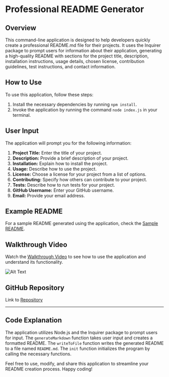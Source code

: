 # Professional README Generator

## Overview

This command-line application is designed to help developers quickly create a professional README.md file for their projects. It uses the Inquirer package to prompt users for information about their application, generating a high-quality README with sections for the project title, description, installation instructions, usage details, chosen license, contribution guidelines, test instructions, and contact information.

## How to Use

To use this application, follow these steps:

1. Install the necessary dependencies by running `npm install`.
2. Invoke the application by running the command `node index.js` in your terminal.

## User Input

The application will prompt you for the following information:

1. **Project Title:** Enter the title of your project.
2. **Description:** Provide a brief description of your project.
3. **Installation:** Explain how to install the project.
4. **Usage:** Describe how to use the project.
5. **License:** Choose a license for your project from a list of options.
6. **Contributing:** Specify how others can contribute to your project.
7. **Tests:** Describe how to run tests for your project.
8. **GitHub Username:** Enter your GitHub username.
9. **Email:** Provide your email address.


## Example README

For a sample README generated using the application, check the [Sample README](README-demo.md).

## Walkthrough Video

Watch the [Walkthrough Video](https://drive.google.com/file/d/1qs52TpTL2LIqcH0w0eh7sRh3F2eSKVaV/view?usp=drive_link) to see how to use the application and understand its functionality.


![Alt Text](https://media.giphy.com/media/vFKqnCdLPNOKc/giphy.gif)

## GitHub Repository

<p>Link to  <a href="https://github.com/D-Tsonev/readme-generator">Repository</a><p>



---

## Code Explanation

The application utilizes Node.js and the Inquirer package to prompt users for input. The `generateMarkdown` function takes user input and creates a formatted README. The `writeToFile` function writes the generated README to a file named `README.md`. The `init` function initializes the program by calling the necessary functions.

Feel free to use, modify, and share this application to streamline your README creation process. Happy coding!
